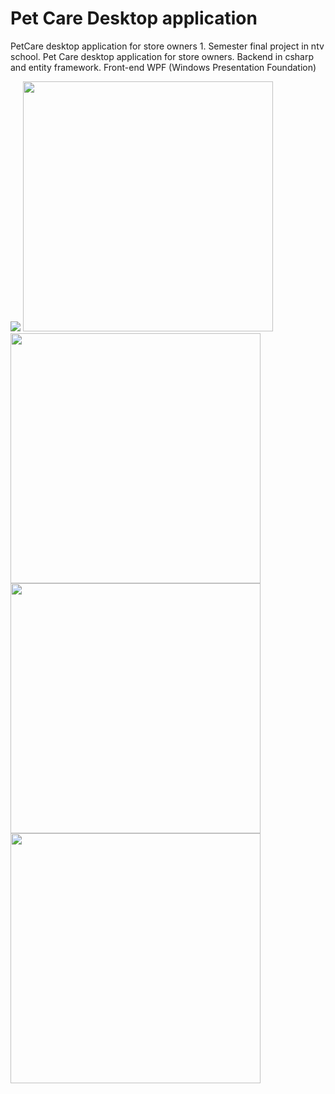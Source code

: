 # Pet Care Desktop application

PetCare desktop application for store owners 1. Semester final project in ntv school. Pet Care desktop application for store owners. Backend in csharp and entity framework. Front-end WPF (Windows Presentation Foundation)

<img src="https://project-images.gitconnectedcontent.com/671f9b2e-d7c8-4c69-9fbf-688e3ea72ea5-desktop">
<img src="https://project-images.gitconnectedcontent.com/cfc42e78-d075-4df5-a1cf-4ac609e89fca-desktop" width="400" height="400">
<img src="https://project-images.gitconnectedcontent.com/ad3e3650-3c8e-46e1-b426-52a006f3e9c1-desktop" width="400" height="400">
<img src="https://project-images.gitconnectedcontent.com/6d28b541-2d94-4a2e-b4cf-5e55d764dbf5-desktop" width="400" height="400">
<img src="https://project-images.gitconnectedcontent.com/60db595a-b853-4b56-a94b-6e4dd3eaaf43-desktop" width="400" height="400">
